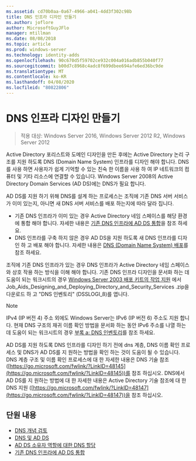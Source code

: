 ```yaml
---
ms.assetid: cd70b0aa-0a67-4966-a041-4dd3f302c98b
title: DNS 인프라 디자인 만들기
ms.author: joflore
author: MicrosoftGuyJFlo
manager: mtillman
ms.date: 08/08/2018
ms.topic: article
ms.prod: windows-server
ms.technology: identity-adds
ms.openlocfilehash: 90c670d5f59702ce932c004a016adb855b040f77
ms.sourcegitcommit: b00d7c8968c4adc8f699dbee694afe6ed36bc9de
ms.translationtype: MT
ms.contentlocale: ko-KR
ms.lasthandoff: 04/08/2020
ms.locfileid: "80822806"
---
```

# <a name="creating-a-dns-infrastructure-design"></a>DNS 인프라 디자인 만들기

>적용 대상: Windows Server 2016, Windows Server 2012 R2, Windows Server 2012

Active Directory 포리스트와 도메인 디자인을 만든 후에는 Active Directory 논리 구조를 지원 하도록 DNS (Domain Name System) 인프라를 디자인 해야 합니다. DNS를 사용 하면 사용자가 쉽게 기억할 수 있는 친숙 한 이름을 사용 하 여 IP 네트워크의 컴퓨터 및 기타 리소스에 연결할 수 있습니다. Windows Server 2008의 Active Directory Domain Services (AD DS)에는 DNS가 필요 합니다.  
  
AD DS를 지원 하기 위해 DNS를 설계 하는 프로세스는 조직에 기존 DNS 서버 서비스가 이미 있는지, 아니면 새 DNS 서버 서비스를 배포 하는지에 따라 달라 집니다.  
  
- 기존 DNS 인프라가 이미 있는 경우 Active Directory 네임 스페이스를 해당 환경에 통합 해야 합니다. 자세한 내용은 [기존 DNS 인프라에 AD DS 통합](../../ad-ds/plan/Integrating-AD-DS-into-an-Existing-DNS-Infrastructure.md)을 참조 하세요.  
- DNS 인프라를 구축 하지 않은 경우 AD DS을 지원 하도록 새 DNS 인프라를 디자인 하 고 배포 해야 합니다. 자세한 내용은 [DNS (Domain Name System) 배포](https://go.microsoft.com/fwlink/?LinkId=93656)를 참조 하세요.  
  
조직에 기존 DNS 인프라가 있는 경우 DNS 인프라가 Active Directory 네임 스페이스와 상호 작용 하는 방식을 이해 해야 합니다. 기존 DNS 인프라 디자인을 문서화 하는 데 도움이 되는 워크시트의 경우 [Windows Server 2003 배포 키트의 작업 지원](https://go.microsoft.com/fwlink/?LinkID=102558) 에서 Job_Aids_Designing_and_Deploying_Directory_and_Security_Services .zip을 다운로드 하 고 "DNS 인벤토리" (DSSLOGI_8)를 엽니다.  
  
> [!NOTE]  
> IPv4 (IP 버전 4) 주소 외에도 Windows Server는 IPv6 (IP 버전 6) 주소도 지원 합니다. 현재 DNS 구조의 재귀 이름 확인 방법을 문서화 하는 동안 IPv6 주소를 나열 하는 데 도움이 되는 워크시트의 경우 [부록 a: DNS 인벤토리](../../ad-ds/plan/Appendix-A--DNS-Inventory.md)를 참조 하세요.
  
AD DS를 지원 하도록 DNS 인프라를 디자인 하기 전에 dns 계층, DNS 이름 확인 프로세스 및 DNS가 AD DS를 지 원하는 방법을 확인 하는 것이 도움이 될 수 있습니다. DNS 계층 구조 및 이름 확인 프로세스에 대 한 자세한 내용은 DNS 기술 참조 ([https://go.microsoft.com/fwlink/?LinkID=48145](https://go.microsoft.com/fwlink/?LinkID=48145))를 참조 하십시오. DNS에서 AD DS를 지 원하는 방법에 대 한 자세한 내용은 Active Directory 기술 참조에 대 한 DNS 지원 ([https://go.microsoft.com/fwlink/?LinkID=48147](https://go.microsoft.com/fwlink/?LinkID=48147))을 참조 하십시오.  
  
## <a name="in-this-section"></a>단원 내용  

- [DNS 개념 검토](../../ad-ds/plan/Reviewing-DNS-Concepts.md)  
- [DNS 및 AD DS](../../ad-ds/plan/DNS-and-AD-DS.md)  
- [AD DS 소유자 역할에 대한 DNS 할당](../../ad-ds/deploy/Assigning-the-DNS-for-AD-DS-Owner-Role.md)  
- [기존 DNS 인프라에 AD DS 통합](../../ad-ds/plan/../../ad-ds/plan/Integrating-AD-DS-into-an-Existing-DNS-Infrastructure.md)  
